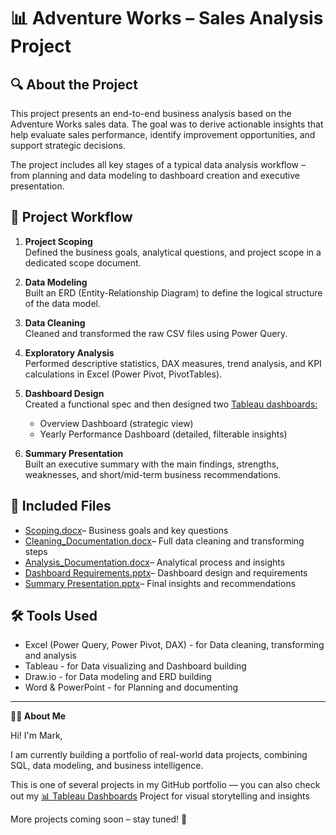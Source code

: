 # 📊 Adventure Works – Sales Analysis Project

## 🔍 About the Project

This project presents an end-to-end business analysis based on the Adventure Works sales data. The goal was to derive actionable insights that help evaluate sales performance, identify improvement opportunities, and support strategic decisions.

The project includes all key stages of a typical data analysis workflow – from planning and data modeling to dashboard creation and executive presentation.

## 🧩 Project Workflow

1. **Project Scoping**  
   Defined the business goals, analytical questions, and project scope in a dedicated scope document.

2. **Data Modeling**  
   Built an ERD (Entity-Relationship Diagram) to define the logical structure of the data model.

3. **Data Cleaning**  
   Cleaned and transformed the raw CSV files using Power Query. 

4. **Exploratory Analysis**  
   Performed descriptive statistics, DAX measures, trend analysis, and KPI calculations in Excel (Power Pivot, PivotTables).

5. **Dashboard Design**  
   Created a functional spec and then designed two [Tableau dashboards:](https://public.tableau.com/views/Adventure_Works_17511047622390/YearStatsDashboard?:language=en-US&:sid=&:redirect=auth&:display_count=n&:origin=viz_share_link)  
   - Overview Dashboard (strategic view)  
   - Yearly Performance Dashboard (detailed, filterable insights)

6. **Summary Presentation**  
   Built an executive summary with the main findings, strengths, weaknesses, and short/mid-term business recommendations.

## 📁 Included Files

- [Scoping.docx](https://github.com/user-attachments/files/20961701/Scoping.docx)– Business goals and key questions   
- [Cleaning_Documentation.docx](https://github.com/user-attachments/files/20961682/Cleaning_Documentation.docx)– Full data cleaning and transforming steps  
- [Analysis_Documentation.docx](https://github.com/user-attachments/files/20961679/Analysis_Documentation.docx)– Analytical process and insights  
- [Dashboard Requirements.pptx](https://github.com/user-attachments/files/20961703/Dashboard.Requirements.pptx)– Dashboard design and requirements  
- [Summary Presentation.pptx](https://github.com/user-attachments/files/20961702/Summary.Presentation.pptx)– Final insights and recommendations  

## 🛠 Tools Used

- Excel (Power Query, Power Pivot, DAX)  - for Data cleaning, transforming and analysis
- Tableau  - for Data visualizing and Dashboard building
- Draw.io  - for Data modeling and ERD building
- Word & PowerPoint - for Planning and documenting

---
**👨‍💻 About Me**

Hi! I'm Mark,

I am currently building a portfolio of real-world data projects, combining SQL, data modeling, and business intelligence.

This is one of several projects in my GitHub portfolio — you can also check out my [📊 Tableau Dashboards](https://github.com/Mark20-G/Tableau-Dashboards) Project for visual storytelling and insights

More projects coming soon – stay tuned! 🚀


